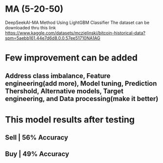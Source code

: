 # MA (5-20-50)
DeepSeekAI-MA Method Using LightGBM Classifier
The dataset can be downloaded thru this link 
https://www.kaggle.com/datasets/mczielinski/bitcoin-historical-data?spm=5aebb161.44e7d6d8.0.0.57ee51710NA1AG

# Few improvement can be added
## Address class imbalance, Feature engineering(add more), Model tuning, Prediction Thershold, Alternative models, Target engineering, and Data processing(make it better)

# This model results after testing
## Sell |  56% Accuracy 
## Buy  |  49% Accuracy
